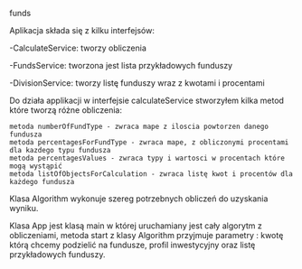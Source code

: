 funds

Aplikacja składa się z kilku interfejsów:

-CalculateService: tworzy obliczenia 

-FundsService: tworzona jest lista przykładowych funduszy 

-DivisionService: tworzy listę funduszy wraz z kwotami i procentami

Do działa applikacji w interfejsie calculateService stworzyłem kilka metod które tworzą różne obliczenia:

    metoda numberOfFundType - zwraca mape z iloscia powtorzen danego fundusza
    metoda percentagesForFundType - zwraca mape, z obliczonymi procentami dla kazdego typu fundusza
    metoda percentagesValues - zwraca typy i wartosci w procentach które mogą wystąpić
    metoda listOfObjectsForCalculation - zwraca listę kwot i procentów dla każdego fundusza

Klasa Algorithm wykonuje szereg potrzebnych obliczeń do uzyskania wyniku.

Klasa App jest klasą main w której uruchamiany jest cały algorytm z obliczeniami, metoda start z klasy Algorithm przyjmuje parametry : kwotę którą chcemy podzielić na fundusze, profil inwestycyjny oraz listę przykładowych funduszy.
